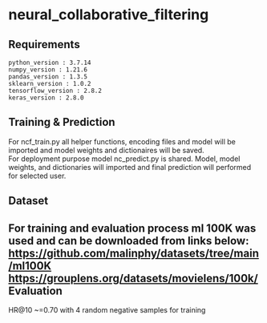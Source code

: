 # neural_collaborative_filtering
Requirements
-------
```
python_version : 3.7.14
numpy_version : 1.21.6
pandas_version : 1.3.5
sklearn_version : 1.0.2
tensorflow_version : 2.8.2
keras_version : 2.8.0
```
Training & Prediction
-------
For ncf_train.py all helper functions, encoding files and model will be imported and model weights and dictionaires will be saved.
<br>
For deployment purpose model nc_predict.py is shared. Model, model weights, and dictionaries will imported and final prediction will performed for selected user.

Dataset
-------
For training and evaluation process ml 100K was used and can be downloaded from links below:
<br>
https://github.com/malinphy/datasets/tree/main/ml100K
<br>
https://grouplens.org/datasets/movielens/100k/
Evaluation
-------
HR@10 ~=0.70 with 4 random negative samples for training

